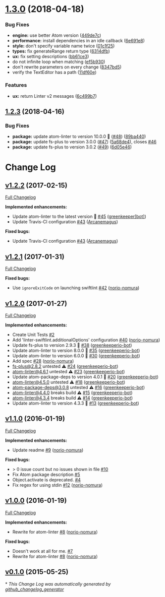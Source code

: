 <a name="1.3.0"></a>
# [1.3.0](https://github.com/AtomLinter/linter-swiftlint/compare/v1.2.3...v1.3.0) (2018-04-18)


### Bug Fixes

* **engine:** use better Atom version ([449de7c](https://github.com/AtomLinter/linter-swiftlint/commit/449de7c))
* **performance:** install dependencies in an idle callback ([6e691e8](https://github.com/AtomLinter/linter-swiftlint/commit/6e691e8))
* **style:** don't specify variable name twice ([01c1f25](https://github.com/AtomLinter/linter-swiftlint/commit/01c1f25))
* **types:** fix generateRange return type ([6314dfb](https://github.com/AtomLinter/linter-swiftlint/commit/6314dfb))
* **ux:** fix setting descriptions ([bb61ce3](https://github.com/AtomLinter/linter-swiftlint/commit/bb61ce3))
* do not infinite loop when matching ([ef5b930](https://github.com/AtomLinter/linter-swiftlint/commit/ef5b930))
* don't rewrite parameters on every change ([8347bd5](https://github.com/AtomLinter/linter-swiftlint/commit/8347bd5))
* verify the TextEditor has a path ([11df60e](https://github.com/AtomLinter/linter-swiftlint/commit/11df60e))


### Features

* **ux:** return Linter v2 messages ([6c499b7](https://github.com/AtomLinter/linter-swiftlint/commit/6c499b7))

<a name="1.2.3"></a>
## [1.2.3](https://github.com/AtomLinter/linter-swiftlint/compare/v1.2.2...v1.2.3) (2018-04-16)


### Bug Fixes

* **package:** update atom-linter to version 10.0.0 🚀 ([#48](https://github.com/AtomLinter/linter-swiftlint/issues/48)) ([89ba440](https://github.com/AtomLinter/linter-swiftlint/commit/89ba440))
* **package:** update fs-plus to version 3.0.0 ([#47](https://github.com/AtomLinter/linter-swiftlint/issues/47)) ([5a68de4](https://github.com/AtomLinter/linter-swiftlint/commit/5a68de4)), closes [#46](https://github.com/AtomLinter/linter-swiftlint/issues/46)
* **package:** update fs-plus to version 3.0.2 ([#49](https://github.com/AtomLinter/linter-swiftlint/issues/49)) ([6d05e46](https://github.com/AtomLinter/linter-swiftlint/commit/6d05e46))

# Change Log

## [v1.2.2](https://github.com/AtomLinter/linter-swiftlint/tree/v1.2.2) (2017-02-15)
[Full Changelog](https://github.com/AtomLinter/linter-swiftlint/compare/v1.2.1...v1.2.2)

**Implemented enhancements:**

- Update atom-linter to the latest version 🚀 [\#45](https://github.com/AtomLinter/linter-swiftlint/pull/45) ([greenkeeper[bot]](https://github.com/integration/greenkeeper))
- Update Travis-CI configuration [\#43](https://github.com/AtomLinter/linter-swiftlint/pull/43) ([Arcanemagus](https://github.com/Arcanemagus))

**Fixed bugs:**

- Update Travis-CI configuration [\#43](https://github.com/AtomLinter/linter-swiftlint/pull/43) ([Arcanemagus](https://github.com/Arcanemagus))

## [v1.2.1](https://github.com/AtomLinter/linter-swiftlint/tree/v1.2.1) (2017-01-31)
[Full Changelog](https://github.com/AtomLinter/linter-swiftlint/compare/v1.2.0...v1.2.1)

**Fixed bugs:**

- Use `ignoreExitCode` on launching swiftlint [\#42](https://github.com/AtomLinter/linter-swiftlint/pull/42) ([norio-nomura](https://github.com/norio-nomura))

## [v1.2.0](https://github.com/AtomLinter/linter-swiftlint/tree/v1.2.0) (2017-01-27)
[Full Changelog](https://github.com/AtomLinter/linter-swiftlint/compare/v1.1.0...v1.2.0)

**Implemented enhancements:**

- Create Unit Tests [\#2](https://github.com/AtomLinter/linter-swiftlint/issues/2)
- Add 'linter-swiftlint.additionalOptions' configuration [\#40](https://github.com/AtomLinter/linter-swiftlint/pull/40) ([norio-nomura](https://github.com/norio-nomura))
- Update fs-plus to version 2.9.3 🚀 [\#38](https://github.com/AtomLinter/linter-swiftlint/pull/38) ([greenkeeperio-bot](https://github.com/greenkeeperio-bot))
- Update atom-linter to version 8.0.0 🚀 [\#35](https://github.com/AtomLinter/linter-swiftlint/pull/35) ([greenkeeperio-bot](https://github.com/greenkeeperio-bot))
- Update atom-linter to version 6.0.0 🚀 [\#30](https://github.com/AtomLinter/linter-swiftlint/pull/30) ([greenkeeperio-bot](https://github.com/greenkeeperio-bot))
- Add spec [\#28](https://github.com/AtomLinter/linter-swiftlint/pull/28) ([norio-nomura](https://github.com/norio-nomura))
- fs-plus@2.8.2 untested ⚠️ [\#24](https://github.com/AtomLinter/linter-swiftlint/pull/24) ([greenkeeperio-bot](https://github.com/greenkeeperio-bot))
- atom-linter@4.6.1 untested ⚠️ [\#23](https://github.com/AtomLinter/linter-swiftlint/pull/23) ([greenkeeperio-bot](https://github.com/greenkeeperio-bot))
- Update atom-package-deps to version 4.0.1 🚀 [\#20](https://github.com/AtomLinter/linter-swiftlint/pull/20) ([greenkeeperio-bot](https://github.com/greenkeeperio-bot))
- atom-linter@4.5.0 untested ⚠️ [\#18](https://github.com/AtomLinter/linter-swiftlint/pull/18) ([greenkeeperio-bot](https://github.com/greenkeeperio-bot))
- atom-package-deps@3.0.8 untested ⚠️ [\#16](https://github.com/AtomLinter/linter-swiftlint/pull/16) ([greenkeeperio-bot](https://github.com/greenkeeperio-bot))
- atom-linter@4.4.0 breaks build ⚠️ [\#15](https://github.com/AtomLinter/linter-swiftlint/pull/15) ([greenkeeperio-bot](https://github.com/greenkeeperio-bot))
- atom-linter@4.3.4 breaks build ⚠️ [\#14](https://github.com/AtomLinter/linter-swiftlint/pull/14) ([greenkeeperio-bot](https://github.com/greenkeeperio-bot))
- Update atom-linter to version 4.3.3 🚀 [\#13](https://github.com/AtomLinter/linter-swiftlint/pull/13) ([greenkeeperio-bot](https://github.com/greenkeeperio-bot))

## [v1.1.0](https://github.com/AtomLinter/linter-swiftlint/tree/v1.1.0) (2016-01-19)
[Full Changelog](https://github.com/AtomLinter/linter-swiftlint/compare/v1.0.0...v1.1.0)

**Implemented enhancements:**

- Update readme [\#9](https://github.com/AtomLinter/linter-swiftlint/pull/9) ([norio-nomura](https://github.com/norio-nomura))

**Fixed bugs:**

- \> 0 issue count but no issues shown in file [\#10](https://github.com/AtomLinter/linter-swiftlint/issues/10)
- Fix Atom package description [\#5](https://github.com/AtomLinter/linter-swiftlint/issues/5)
- Object.activate is deprecated. [\#4](https://github.com/AtomLinter/linter-swiftlint/issues/4)
- Fix regex for using stdin [\#12](https://github.com/AtomLinter/linter-swiftlint/pull/12) ([norio-nomura](https://github.com/norio-nomura))

## [v1.0.0](https://github.com/AtomLinter/linter-swiftlint/tree/v1.0.0) (2016-01-19)
[Full Changelog](https://github.com/AtomLinter/linter-swiftlint/compare/v0.1.0...v1.0.0)

**Implemented enhancements:**

- Rewrite for atom-linter [\#8](https://github.com/AtomLinter/linter-swiftlint/pull/8) ([norio-nomura](https://github.com/norio-nomura))

**Fixed bugs:**

- Doesn't work at all for me. [\#7](https://github.com/AtomLinter/linter-swiftlint/issues/7)
- Rewrite for atom-linter [\#8](https://github.com/AtomLinter/linter-swiftlint/pull/8) ([norio-nomura](https://github.com/norio-nomura))

## [v0.1.0](https://github.com/AtomLinter/linter-swiftlint/tree/v0.1.0) (2015-05-25)


\* *This Change Log was automatically generated by [github_changelog_generator](https://github.com/skywinder/Github-Changelog-Generator)*
